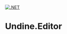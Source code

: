 [![.NET](https://github.com/tomaszcekalo/Undine.Editor/actions/workflows/dotnet.yml/badge.svg)](https://github.com/tomaszcekalo/Undine.Editor/actions/workflows/dotnet.yml)
# Undine.Editor
